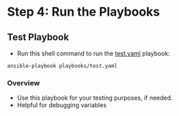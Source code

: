 # Step 4: Run the Playbooks
## Test Playbook
* Run this shell command to run the [test.yaml](https://github.com/IBM/Ansible-OpenShift-Provisioning/blob/main/playbooks/test.yaml) playbook:
```
ansible-playbook playbooks/test.yaml
```
### Overview
* Use this playbook for your testing purposes, if needed.
* Helpful for debugging variables